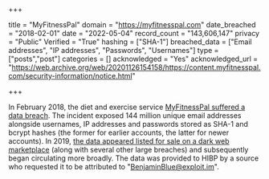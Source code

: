 +++

title = "MyFitnessPal"
domain = "https://myfitnesspal.com"
date_breached = "2018-02-01"
date = "2022-05-04"
record_count = "143,606,147"
privacy = "Public"
Verified = "True"
hashing = ["SHA-1"]
breached_data = ["Email addresses", "IP addresses", "Passwords", "Usernames"]
type = ["posts","post"]
categories = []
acknowledged = "Yes"
acknowledged_url = "https://web.archive.org/web/20201126154158/https://content.myfitnesspal.com/security-information/notice.html"

+++


In February 2018, the diet and exercise service <a href="https://content.myfitnesspal.com/security-information/FAQ.html" target="_blank" rel="noopener">MyFitnessPal suffered a data breach</a>. The incident exposed 144 million unique email addresses alongside usernames, IP addresses and passwords stored as SHA-1 and bcrypt hashes (the former for earlier accounts, the latter for newer accounts). In 2019, <a href="https://www.theregister.co.uk/2019/02/11/620_million_hacked_accounts_dark_web/" target="_blank" rel="noopener">the data appeared listed for sale on a dark web marketplace</a> (along with several other large breaches) and subsequently began circulating more broadly. The data was provided to HIBP by a source who requested it to be attributed to &quot;BenjaminBlue@exploit.im&quot;.

